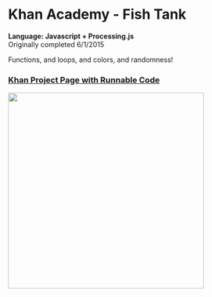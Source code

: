 # Khan Academy - Fish Tank
<strong>Language: Javascript + Processing.js</strong></br>
Originally completed 6/1/2015

Functions, and loops, and colors, and randomness!

<h3><a href="https://www.khanacademy.org/computer-programming/the-noble-derpfish/5643580276342784">Khan Project Page with Runnable Code</a></h3>

<img src ="http://41.media.tumblr.com/6d61b14f0e8584197b1c843a490ae184/tumblr_inline_nqmrltd5Gu1tvc5hi_1280.png" width="400" height="400">

